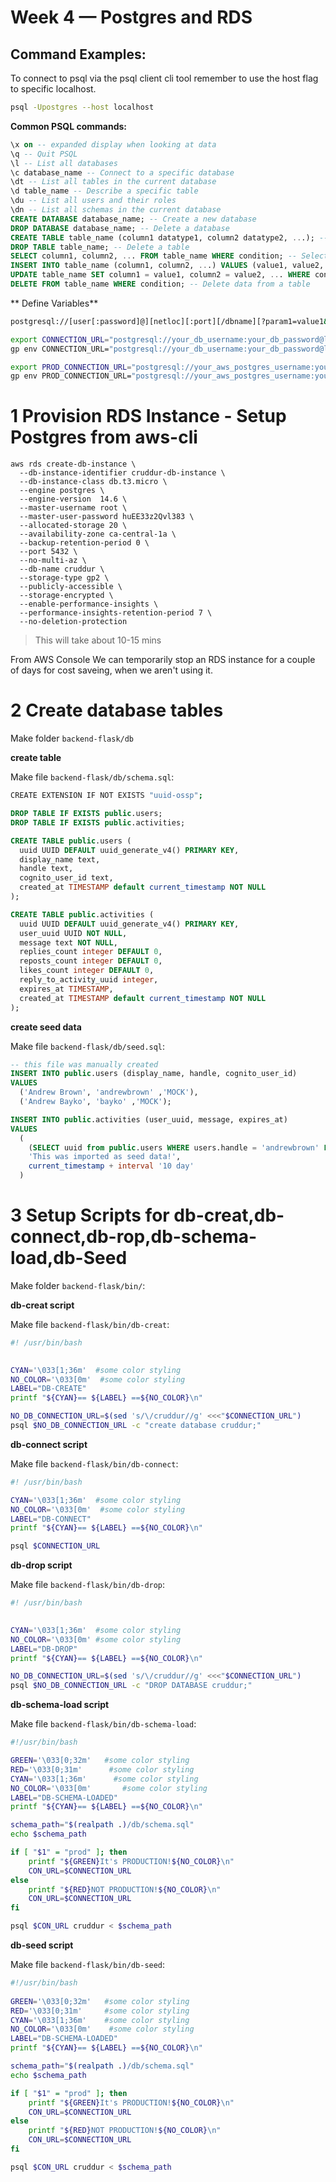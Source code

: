 # Week 4 — Postgres and RDS

## Command Examples:

To connect to psql via the psql client cli tool remember to use the host flag to specific localhost.

```bash
psql -Upostgres --host localhost
```
**Common PSQL commands:**

```sql
\x on -- expanded display when looking at data
\q -- Quit PSQL
\l -- List all databases
\c database_name -- Connect to a specific database
\dt -- List all tables in the current database
\d table_name -- Describe a specific table
\du -- List all users and their roles
\dn -- List all schemas in the current database
CREATE DATABASE database_name; -- Create a new database
DROP DATABASE database_name; -- Delete a database
CREATE TABLE table_name (column1 datatype1, column2 datatype2, ...); -- Create a new table
DROP TABLE table_name; -- Delete a table
SELECT column1, column2, ... FROM table_name WHERE condition; -- Select data from a table
INSERT INTO table_name (column1, column2, ...) VALUES (value1, value2, ...); -- Insert data into a table
UPDATE table_name SET column1 = value1, column2 = value2, ... WHERE condition; -- Update data in a table
DELETE FROM table_name WHERE condition; -- Delete data from a table
```
** Define Variables**

```bash
postgresql://[user[:password]@][netloc][:port][/dbname][?param1=value1&...]    #syntax example to connect postgres

export CONNECTION_URL="postgresql://your_db_username:your_db_password@localhost:5432/cruddur"  # export variable localy
gp env CONNECTION_URL="postgresql://your_db_username:your_db_password@localhost:5432/cruddur"  # export variable into gitpod variables storage

export PROD_CONNECTION_URL="postgresql://your_aws_postgres_username:your_aws_postgres_password@your_db_instance_endpoint:5432/cruddur"   # export variable localy
gp env PROD_CONNECTION_URL="postgresql://your_aws_postgres_username:your_aws_postgres_password@your_db_instance_endpoint:5432/cruddur"   # export variable into gitpod variables storage

```

# 1 Provision RDS Instance - Setup Postgres from aws-cli

```aws-cli
aws rds create-db-instance \
  --db-instance-identifier cruddur-db-instance \
  --db-instance-class db.t3.micro \
  --engine postgres \
  --engine-version  14.6 \
  --master-username root \
  --master-user-password huEE33z2Qvl383 \
  --allocated-storage 20 \
  --availability-zone ca-central-1a \
  --backup-retention-period 0 \
  --port 5432 \
  --no-multi-az \
  --db-name cruddur \
  --storage-type gp2 \
  --publicly-accessible \
  --storage-encrypted \
  --enable-performance-insights \
  --performance-insights-retention-period 7 \
  --no-deletion-protection
```

<blockquote> This will take about 10-15 mins </blockquote>

From AWS Console We can temporarily stop an RDS instance for a couple of days for cost saveing, when we aren't using it.


# 2 Create database  tables

Make folder <code>backend-flask/db</code>

**create table**

Make file <code>backend-flask/db/schema.sql</code>:

```bash
CREATE EXTENSION IF NOT EXISTS "uuid-ossp";
```
```sql
DROP TABLE IF EXISTS public.users;
DROP TABLE IF EXISTS public.activities;

CREATE TABLE public.users (
  uuid UUID DEFAULT uuid_generate_v4() PRIMARY KEY,
  display_name text,
  handle text,
  cognito_user_id text,
  created_at TIMESTAMP default current_timestamp NOT NULL
);

CREATE TABLE public.activities (
  uuid UUID DEFAULT uuid_generate_v4() PRIMARY KEY,
  user_uuid UUID NOT NULL,
  message text NOT NULL,
  replies_count integer DEFAULT 0,
  reposts_count integer DEFAULT 0,
  likes_count integer DEFAULT 0,
  reply_to_activity_uuid integer,
  expires_at TIMESTAMP,
  created_at TIMESTAMP default current_timestamp NOT NULL
); 
```
**create seed data**

Make file <code>backend-flask/db/seed.sql</code>:

```sql
-- this file was manually created
INSERT INTO public.users (display_name, handle, cognito_user_id)
VALUES
  ('Andrew Brown', 'andrewbrown' ,'MOCK'),
  ('Andrew Bayko', 'bayko' ,'MOCK');

INSERT INTO public.activities (user_uuid, message, expires_at)
VALUES
  (
    (SELECT uuid from public.users WHERE users.handle = 'andrewbrown' LIMIT 1),
    'This was imported as seed data!',
    current_timestamp + interval '10 day'
  )
```





# 3 Setup Scripts for db-creat,db-connect,db-rop,db-schema-load,db-Seed 

Make folder <code>backend-flask/bin/</code>:

**db-creat script**

Make file <code>backend-flask/bin/db-creat</code>:

```bash
#! /usr/bin/bash

  
CYAN='\033[1;36m'  #some color styling
NO_COLOR='\033[0m'  #some color styling
LABEL="DB-CREATE"   
printf "${CYAN}== ${LABEL} ==${NO_COLOR}\n"   

NO_DB_CONNECTION_URL=$(sed 's/\/cruddur//g' <<<"$CONNECTION_URL")
psql $NO_DB_CONNECTION_URL -c "create database cruddur;"

```


**db-connect script**

Make file <code>backend-flask/bin/db-connect</code>:

```bash
#! /usr/bin/bash

CYAN='\033[1;36m'  #some color styling
NO_COLOR='\033[0m'  #some color styling
LABEL="DB-CONNECT"   
printf "${CYAN}== ${LABEL} ==${NO_COLOR}\n"   

psql $CONNECTION_URL

```


**db-drop script**

Make file <code>backend-flask/bin/db-drop</code>:

```bash
#! /usr/bin/bash

 
CYAN='\033[1;36m'  #some color styling
NO_COLOR='\033[0m' #some color styling
LABEL="DB-DROP"
printf "${CYAN}== ${LABEL} ==${NO_COLOR}\n"

NO_DB_CONNECTION_URL=$(sed 's/\/cruddur//g' <<<"$CONNECTION_URL")
psql $NO_DB_CONNECTION_URL -c "DROP DATABASE cruddur;"

```


**db-schema-load script**

Make file <code>backend-flask/bin/db-schema-load</code>:

```bash
#!/usr/bin/bash

GREEN='\033[0;32m'   #some color styling
RED='\033[0;31m'      #some color styling
CYAN='\033[1;36m'      #some color styling
NO_COLOR='\033[0m'       #some color styling
LABEL="DB-SCHEMA-LOADED"
printf "${CYAN}== ${LABEL} ==${NO_COLOR}\n"

schema_path="$(realpath .)/db/schema.sql"
echo $schema_path

if [ "$1" = "prod" ]; then
    printf "${GREEN}It's PRODUCTION!${NO_COLOR}\n"
    CON_URL=$CONNECTION_URL
else
    printf "${RED}NOT PRODUCTION!${NO_COLOR}\n"
    CON_URL=$CONNECTION_URL
fi

psql $CON_URL cruddur < $schema_path

```

**db-seed script**

Make file <code>backend-flask/bin/db-seed</code>:

```bash
#!/usr/bin/bash
  
GREEN='\033[0;32m'   #some color styling
RED='\033[0;31m'     #some color styling
CYAN='\033[1;36m'    #some color styling
NO_COLOR='\033[0m'    #some color styling
LABEL="DB-SCHEMA-LOADED"
printf "${CYAN}== ${LABEL} ==${NO_COLOR}\n"

schema_path="$(realpath .)/db/schema.sql"
echo $schema_path

if [ "$1" = "prod" ]; then
    printf "${GREEN}It's PRODUCTION!${NO_COLOR}\n"
    CON_URL=$CONNECTION_URL
else
    printf "${RED}NOT PRODUCTION!${NO_COLOR}\n"
    CON_URL=$CONNECTION_URL
fi

psql $CON_URL cruddur < $schema_path

```





